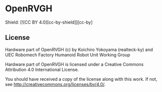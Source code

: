 OpenRVGH
===

Shield: [![CC BY 4.0][cc-by-shield]][cc-by]

## License

Hardware part of OpenRVGH (c) by Koichiro Yokoyama (realteck-ky) and UEC Robomech Factory Humanoid Robot Unit Working Group

Hardware part of OpenRVGH is licensed under a
Creative Commons Attribution 4.0 International License.

You should have received a copy of the license along with this
work. If not, see <http://creativecommons.org/licenses/by/4.0/>.